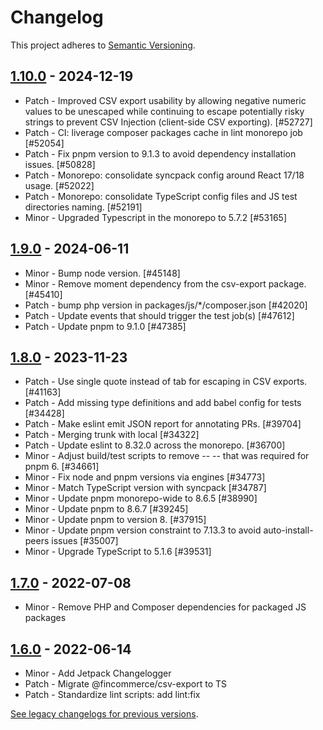 # Changelog 

This project adheres to [Semantic Versioning](https://semver.org/spec/v2.0.0.html).

## [1.10.0](https://www.npmjs.com/package/@fincommerce/csv-export/v/1.10.0) - 2024-12-19 

-   Patch - Improved CSV export usability by allowing negative numeric values to be unescaped while continuing to escape potentially risky strings to prevent CSV Injection (client-side CSV exporting). [#52727]
-   Patch - CI: liverage composer packages cache in lint monorepo job [#52054]
-   Patch - Fix pnpm version to 9.1.3 to avoid dependency installation issues. [#50828]
-   Patch - Monorepo: consolidate syncpack config around React 17/18 usage. [#52022]
-   Patch - Monorepo: consolidate TypeScript config files and JS test directories naming. [#52191]
-   Minor - Upgraded Typescript in the monorepo to 5.7.2 [#53165]

## [1.9.0](https://www.npmjs.com/package/@fincommerce/csv-export/v/1.9.0) - 2024-06-11 

-   Minor - Bump node version. [#45148]
-   Minor - Remove moment dependency from the csv-export package. [#45410]
-   Patch - bump php version in packages/js/*/composer.json [#42020]
-   Patch - Update events that should trigger the test job(s) [#47612]
-   Patch - Update pnpm to 9.1.0 [#47385]

## [1.8.0](https://www.npmjs.com/package/@fincommerce/csv-export/v/1.8.0) - 2023-11-23 

-   Patch - Use single quote instead of tab for escaping in CSV exports. [#41163]
-   Patch - Add missing type definitions and add babel config for tests [#34428]
-   Patch - Make eslint emit JSON report for annotating PRs. [#39704]
-   Patch - Merging trunk with local [#34322]
-   Patch - Update eslint to 8.32.0 across the monorepo. [#36700]
-   Minor - Adjust build/test scripts to remove -- -- that was required for pnpm 6. [#34661]
-   Minor - Fix node and pnpm versions via engines [#34773]
-   Minor - Match TypeScript version with syncpack [#34787]
-   Minor - Update pnpm monorepo-wide to 8.6.5 [#38990]
-   Minor - Update pnpm to 8.6.7 [#39245]
-   Minor - Update pnpm to version 8. [#37915]
-   Minor - Update pnpm version constraint to 7.13.3 to avoid auto-install-peers issues [#35007]
-   Minor - Upgrade TypeScript to 5.1.6 [#39531]

## [1.7.0](https://www.npmjs.com/package/@fincommerce/csv-export/v/1.7.0) - 2022-07-08 

-   Minor - Remove PHP and Composer dependencies for packaged JS packages

## [1.6.0](https://www.npmjs.com/package/@fincommerce/csv-export/v/1.6.0) - 2022-06-14 

-   Minor - Add Jetpack Changelogger
-   Patch - Migrate @fincommerce/csv-export to TS
-   Patch - Standardize lint scripts: add lint:fix

[See legacy changelogs for previous versions](https://github.com/dieselfox1/fincommerce/blob/68581955106947918d2b17607a01bdfdf22288a9/packages/js/csv-export/CHANGELOG.md).
